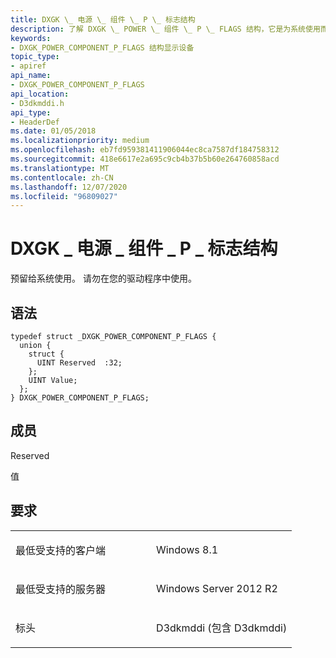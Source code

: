 ```yaml
---
title: DXGK \_ 电源 \_ 组件 \_ P \_ 标志结构
description: 了解 DXGK \_ POWER \_ 组件 \_ P \_ FLAGS 结构，它是为系统使用而保留的。 请勿在您的驱动程序中使用。
keywords:
- DXGK_POWER_COMPONENT_P_FLAGS 结构显示设备
topic_type:
- apiref
api_name:
- DXGK_POWER_COMPONENT_P_FLAGS
api_location:
- D3dkmddi.h
api_type:
- HeaderDef
ms.date: 01/05/2018
ms.localizationpriority: medium
ms.openlocfilehash: eb7fd959381411906044ec8ca7587df184758312
ms.sourcegitcommit: 418e6617e2a695c9cb4b37b5b60e264760858acd
ms.translationtype: MT
ms.contentlocale: zh-CN
ms.lasthandoff: 12/07/2020
ms.locfileid: "96809027"
---
```

# <a name="dxgk_power_component_p_flags-structure"></a>DXGK \_ 电源 \_ 组件 \_ P \_ 标志结构


预留给系统使用。 请勿在您的驱动程序中使用。

<a name="syntax"></a>语法
------

```ManagedCPlusPlus
typedef struct _DXGK_POWER_COMPONENT_P_FLAGS {
  union {
    struct {
      UINT Reserved  :32;
    };
    UINT Value;
  };
} DXGK_POWER_COMPONENT_P_FLAGS;
```

<a name="members"></a>成员
-------

Reserved 

值

<a name="requirements"></a>要求
------------

<table>
<colgroup>
<col width="50%" />
<col width="50%" />
</colgroup>
<tbody>
<tr class="odd">
<td align="left"><p>最低受支持的客户端</p></td>
<td align="left"><p>Windows 8.1</p></td>
</tr>
<tr class="even">
<td align="left"><p>最低受支持的服务器</p></td>
<td align="left"><p>Windows Server 2012 R2</p></td>
</tr>
<tr class="odd">
<td align="left"><p>标头</p></td>
<td align="left">D3dkmddi (包含 D3dkmddi) </td>
</tr>
</tbody>
</table>

 

 





